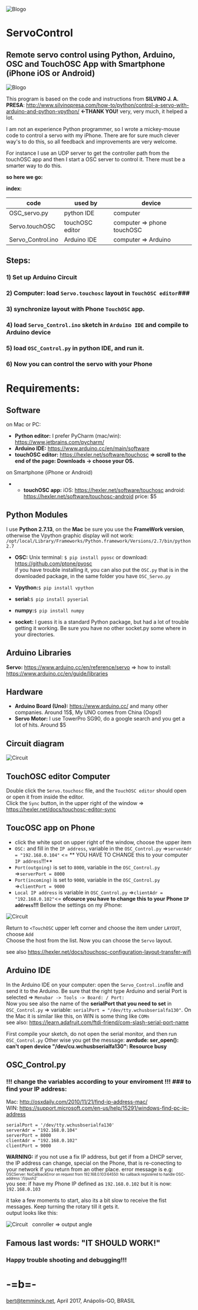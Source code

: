 
![Blogo](image/LOGOs.png)
# ServoControl
## Remote servo control using Python, Arduino, OSC and TouchOSC App with Smartphone (iPhone iOS or Android)
![Blogo](image/header.png)

This program is based on the code and instructions from **SILVINO J. A. PRESA**: <http://www.silvinopresa.com/how-to/python/control-a-servo-with-arduino-and-python-vpython/> **<-THANK YOU!** very, very much, it helped a lot.

I am not an experience Python programmer, so I wrote a mickey-mouse code to control a servo with my iPhone.
There are for sure much clever way's to do this, so all feedback and improvements are very welcome.

 
For instance I use an UDP server to get the controller path from the touchOSC app and then I start a OSC server to control it. There must be a smarter way to do this.

**so here we go:**  

**index:**


| code  | used by |device|
| ------------- | ------------- |------------- |
| OSC_servo.py  | python IDE  |computer  |
| Servo.touchOSC  | touchOSC editor  |computer => phone touchOSC |
| Servo_Control.ino  | Arduino IDE  |computer => Arduino |

## Steps:

### 1) Set up Arduino Circuit
### 2) Computer: load ```Servo.touchosc``` layout in ```TouchOSC editor```###
### 3) synchronize layout with Phone ```TouchOSC``` app.
### 4) load ```Servo_Control.ino``` sketch in ```Arduino IDE``` and compile to Arduino device
### 5)  load ```OSC_Control.py``` in python IDE, and run it.
### 6) Now you can control the servo with your Phone


# Requirements:
## Software
on Mac or PC:  

* **Python editor:** I prefer PyCharm (mac/win): <https://www.jetbrains.com/pycharm/> 
* **Arduino IDE:** <https://www.arduino.cc/en/main/software>
* **touchOSC editor:** <https://hexler.net/software/touchosc> **=> scroll to the end of the page: Downloads -> choose your OS.** 

 
on Smartphone (iPhone or Android)  

* * **touchOSC app:** iOS: <https://hexler.net/software/touchosc> android: <https://hexler.net/software/touchosc-android>  price: $5

## Python Modules
I use  **Python 2.7.13**, on the **Mac** be sure you use the **FrameWork version**, otherwise the Vpython graphic display will not work: ```/opt/local/Library/Frameworks/Python.framework/Versions/2.7/bin/python2.7```

* **OSC:** Unix terminal: ```$ pip install pyosc``` or download: <https://github.com/ptone/pyosc>  
if you have trouble installing it, you can also put the ```OSC.py``` that is in the downloaded package, in the same folder you have ```OSC_Servo.py```

* **Vpython:**```$ pip install vpython```
* **serial:**```$ pip install pyserial```
* **numpy:**```$ pip install numpy```
* **socket:** I guess it is a standard Python package, but had a lot of trouble getting it working. Be sure you have no other socket.py some where in your directories.

## Arduino Libraries
**Servo:** <https://www.arduino.cc/en/reference/servo> => how to install: <https://www.arduino.cc/en/guide/libraries>


## Hardware
* **Arduino Board (Uno):** <https://www.arduino.cc/> and many other companies. Around 15$, My UNO comes from China (Oops!)
* **Servo Motor:** I use TowerPro SG90, do a google search and you get a lot of hits. Around $5

## Circuit diagram
![Circuit](image/circuit.png)



## TouchOSC editor Computer

Double click the ```Servo.touchosc``` file, and the ```TouchOSC editor``` should open or open it from inside the editor.  
 Click the ```Sync``` button, in the upper right of the window => <https://hexler.net/docs/touchosc-editor-sync>

## ToucOSC app on Phone
* click the white spot on upper right of the window, choose the upper item  
* ```OSC:``` and fill in the ```IP address```, variable in the ```OSC_Control.py``` =>```serverAdr = "192.168.0.104"``` <= ** YOU HAVE TO CHANGE this to your computer ```IP address```!!!** 
* ```Port(outgoing)``` is set to ```8000```, variable in the ```OSC_Control.py``` =>```serverPort = 8000```
* ```Port(incoming)``` is set to ```9000```, variable in the ```OSC_Control.py``` =>```clientPort = 9000```
* ```Local IP address``` is variable in  ```OSC_Control.py``` =>```clientAdr = "192.168.0.102"```<= **ofcource you have to change this to your Phone  ```IP address```!!!** 
Bellow the settings on my iPhone:

![Circuit](image/touchNet.png)  

Return to ```<TouchOSC``` upper left corner and choose the item under ```LAYOUT```, choose ```Add```   
Choose the host from the list. 
Now you can choose the ```Servo``` layout.  

see also <https://hexler.net/docs/touchosc-configuration-layout-transfer-wifi>


## Arduino IDE
In the Arduino IDE on your computer: open the ```Servo_Control.ino```file and send it to the Arduino. Be sure that the right type Arduino and serial Port is selected => ```Menubar -> Tools -> Board: / Port:```  
Now you see also the name of the **serialPort that you need to set** in ```OSC_Control.py``` => variable: ```serialPort = "/dev/tty.wchusbserialfa130"```. On the Mac it is similar like this, on WIN is some thing like ```COMn```  
see also: <https://learn.adafruit.com/ftdi-friend/com-slash-serial-port-name>

  
First compile your sketch, do not open the serial monitor, and then run ```OSC_Control.py``` Other wise you get the message: 
**avrdude: ser_open(): can't open device "/dev/cu.wchusbserialfa130": Resource busy**


## OSC_Control.py
### !!! change the variables according to your enviroment  !!! ### to find your IP address:  
Mac: <http://osxdaily.com/2010/11/21/find-ip-address-mac/>   
WIN: <https://support.microsoft.com/en-us/help/15291/windows-find-pc-ip-address> 
 
```
serialPort = '/dev/tty.wchusbserialfa130'
serverAdr = "192.168.0.104"
serverPort = 8000
clientAdr = "192.168.0.102"
clientPort = 9000
```

**WARNING:** if you not use a fix IP address, but get if from a DHCP server, the IP address can change, special on the Phone, that is re-conecting to your network if you return from an other place.
error message is e.g:  
<sup><small>OSCServer: NoCallbackError on request from 192.168.0.103:64550: No callback registered to handle OSC-address '/1/push2'</small></sup>  
you see: if have my Phone IP defined as ```192.168.0.102``` but it is now: ```192.168.0.103```  
  
it take a few moments to start, also its a bit slow to receive the fist messages. Keep turning the rotary till it gets it.  
output looks like this:

![Circuit](image/python_con.png)  
conroller => output angle





## Famous last words: "IT SHOULD WORK!" 
### Happy trouble shooting and debugging!!! 
# -=b=-
 bert@temminck.net, April 2017, Anápolis-GO, BRASIL

